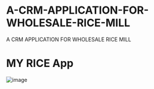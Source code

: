 # A-CRM-APPLICATION-FOR-WHOLESALE-RICE-MILL
A CRM APPLICATION FOR WHOLESALE RICE MILL
# MY RICE App
![image](https://github.com/user-attachments/assets/f93085a7-8331-4391-bef9-d1ae306dac28)

